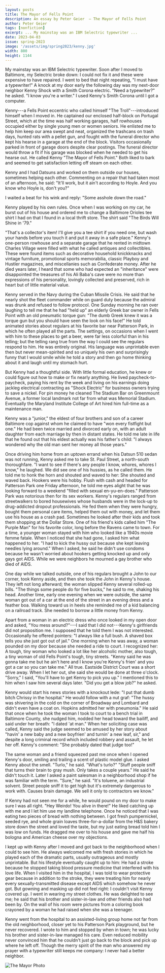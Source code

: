 ```yaml
---
layout: posts
title: The Mayor of Fells Point
description: An essay by Peter Geier  – The Mayor of Fells Point
author: Peter Geier
tags: [nonfiction]
excerpt: ... My mainstay was an IBM Selectric typewriter ...
date: 2023-04-03
issue: spring-2023
image: '/assets/img/spring2023/kenny.jpg'
width: 800
height: 1144
--- 
```


My mainstay was an IBM Selectric typewriter. Soon after I moved to
Baltimore, my Selectric broke down: I could not fix it and these were
expensive to have repaired. I went to bed that night repeating, "I must
have a typewriter!" A knock at my door early the following day was my
next-door neighbor Kenny Shock with a Smith Corona electric. "Need a
typewriter?" he asked. "I know you're a writer." I used Kenny's Smith
Corona until I got a computer.

Kenny---a Fells Point eccentric who called himself "The
Troll"---introduced himself when I moved in. He captained our enclosed
half-block on Portugal Street, which at the time was half working
garages, half rowhouses occupied either by single young men or women
seniors. He enlisted me to help him keep our area swept and neat,
organized the trashcans on trash days, hunted rats with a pellet gun,
and fought with the funeral director who kept his hearse in a garage at
the end of the block. Visitors occasionally parked in front of garage
doors despite clear postings. The funeral director would throw a fit if
his garage was blocked when he needed to get his hearse out. He called
Kenny "The Mayor of Fells Point." Both liked to bark and seemed to get
satisfaction letting off steam on each other.

Kenny and I had Datsuns and worked on them outside our houses, sometimes
helping each other. Commenting on a repair that had taken most of an
afternoon, he said: "It'll work, but it ain't according to Hoyle. And
you know who Hoyle is, don't you?"

I waited a beat for his wink and reply: "Some asshole down the road."

Kenny played by his own rules. Once when I was working on my car, he
burst out of his house and ordered me to change a Baltimore Orioles tee
shirt I had on that I found in a local thrift store. The shirt said "The
Birds Will Shine in '79."

"That's a collector's item! I'll give you a tee shirt if you need one,
but wash your hands before you touch it and put it away in a safe
place." Kenny's one-person rowhouse and a separate garage that he rented
in midtown Charles Village were filled with what he called antiques and
collectibles. These were found items such as decorative household
knickknacks and vintage furniture, promotional sports memorabilia,
classic Playboy and Hustler magazines, and miscellanies such as
Confederate money. After he died years later, I heard that some who had
expected an "inheritance" were disappointed the treasures of his Ali
Baba's cave were no more than expressions of his personality, lovingly
collected and preserved, rich in heart but of little material value.

Kenny served in the Navy during the Cuban Missile Crisis. He said that
he nearly shot the fleet commander while on guard duty because the
admiral was drunk and refused to follow protocol. One Sunday morning he
ran over laughing to tell me that he had "held up" an elderly Greek bar
owner in Fells Point with an old pneumatic torque gun: "The dumb Greek
knew it was a torque gun but you should have seen the look on his face!"
He told animated stories about regulars at his favorite bar near
Patterson Park, in which he often played all the parts. The settings, on
occasions when I went with him to these places to get a beer, were far
less colorful than in his telling; but the telling rang true from the
way I could see the regulars respond to him. He was entirely original.
His language was unprintable even then but never mean-spirited and so
uniquely his own and surprisingly funny that I would smile while he told
a story and then go home thinking about it and laugh until my stomach
hurt.

But Kenny had a thoughtful side. With little formal education, he knew
or could figure out how to make or fix nearly anything. He lived
paycheck-to-paycheck, paying his rent by the week and living on his
earnings doing jackleg electrical contracting as "Shock Electric" for
business owners trying to save a nickel. For pin money he cleaned The
Stadium Bar on Greenmount Avenue, a former local landmark not far from
what was Memorial Stadium. Eventually the Maryland Institute College of
Art hired him full-time as a maintenance man.

Kenny was a "junior," the eldest of four brothers and son of a career
Baltimore cop against whom he claimed to have "won every fistfight but
one." He had been twice married and divorced early on, with an adult
daughter from each marriage by then in distant states. He told me late
in life that he found out that his eldest actually was his father's
child: "I always wondered why the old man sent her money all those
years."

Once driving him home from an uptown errand when his Datsun 510 sedan
was not running, Kenny asked me to take St. Paul Street, a north-south
thoroughfare. "I want to see if there's any people I know, whores,
whores I know," he laughed. We did see one of his hussies, as he called
them. He told me to honk the horn and shouted and waved to her: She
shouted and waved back. Hookers were his hobby. Flush with cash and
headed for Patterson Park one Friday afternoon, he told me eyes alight
that he was looking forward to a weekend "filled with sexual
en-yu-en-does." Patterson Park was notorious then for its sex workers.
Kenny's regulars ranged from streetwalkers to bored housewives whose
husbands were in the lock-up to drug-addicted dropout professionals. He
fed them when they were hungry, bought them personal care items, helped
them out with money, and let them use his house as a crash pad.
Sometimes he looked after their kids and took them shopping at the
Dollar Store. One of his friend's kids called him "The Purple Man" for
his favorite color, long before the Ravens came to town. For a time, a
younger woman stayed with him who looked like a 1940s movie femme
fatale. When I noticed that she had gone, I asked him what happened to
her. "I had to kick the hussy out because she kept leaving needles lying
around." When I asked, he said he didn't use condoms because he wasn't
worried about hookers getting knocked up and only gays got AIDS. While
we were neighbors he mourned a gay brother who died of AIDS.

One day while we talked outside, one of his regulars brought a John to
our corner, took Kenny aside, and then she took the John in Kenny's
house. They left not long afterward; the woman slipped Kenny several
rolled-up bills. "The things some people do for five bucks," he said to
me, shaking his head. Another time, early one evening when we were
outside, the same woman got out of a car at the end of the street in an
evening dress and a feather boa. Walking toward us in heels she reminded
me of a kid balancing on a railroad track. She needed to borrow a little
money from Kenny.

Apart from a woman in an electric dress who once looked in my open door
and asked, "You mess around?"---I said that I did not---Kenny's
girlfriends did not proposition me. I supposed that he told them I was
not interested. Occasionally he offered pointers: "I always like a full
bush. A shaved box tells you she just got out of jail." One morning when
he was away, a woman pounded on my door because she needed a ride to
court. I recognized her: A tough, tiny woman who looked a lot like her
alcoholic mother, also tough, a tiny woman of old Fells Point's tough,
tiny streets. "Kenny said he was gonna take me but he ain't here and I
know you're Kenny's frien' and you got a car so you can take me." All
true. Eastside District Court was a short drive away. When I let her
out, she said she would be done at three o'clock. "Sorry," I said,
"You'll have to get Kenny to pick you up." I mentioned this to him when
I saw him several days later. "Did you get a blow job?" he asked.

Kenny would start his news stories with a knockout lede: "I put that
dumb bitch Chrissy in the hospital." He would follow with a nut graf:
"The hussy was shivering in the cold on the corner of Broadway and
Lombard and didn't even have a coat on. Hopkins admitted her with
pneumonia." He said that once when he took the woman I took to court to
a bench trial in Baltimore County, she nudged him, nodded her head
toward the bailiff, and said under her breath: "I dated 'at man." When
her soliciting case was called, Kenny said the judge seemed to be amused
by her story about "havin' a new baby and a new boyfrien' and turnin' a
new leaf, sir," and despite a long criminal record which included
robbery and assault, he let her off. Kenny's comment: "She probably
dated that judge too!"

The same woman and a friend squeezed past me once when I opened Kenny's
door, smiling and trailing a scent of plastic model glue. I asked Kenny
about the smell. "Turlo," he said. "What's turlo?" "Stuff people sniff
that turns their brain to gray mush. Only takes a couple years." He said
he didn't touch it. Later I asked a paint salesman in a neighborhood
shop if he was familiar with the term. "Sure," he said. "It's toluene,
an industrial solvent. Street people sniff it to get high but it's
extremely dangerous to work with. Causes brain damage. We sell it only
to contractors we know."

If Kenny had not seen me for a while, he would pound on my door to make
sure I was all right. "Hey Weirdo! You alive in there!" He liked
catching up with me and I let him use my landline telephone. Once he
noticed that I was eating two pieces of bread with nothing between. I
got fresh pumpernickel, seeded rye, and whole grain loaves
three-for-a-dollar from the H&S bakery store down the street and loved
the taste, but my just eating bread told him I was low on funds. He
dragged me over to his house and gave me half his bologna and American
cheese over my objections.

I kept up with Kenny after I moved and got back to the neighborhood when
I could to see him. He always welcomed me with fresh stories in which he
played each of the dramatic parts, usually outrageous and mostly
unprintable. But his lifestyle eventually caught up to him: He had a
stroke because he stopped taking blood pressure medicine that interfered
with his love life. When I visited him in the hospital, I was told to
wear protective gear because in addition to the stroke, they were
treating him for nearly every sexually-transmitted disease except AIDS
which somehow he never got. But gowning and masking up did not feel
right: I couldn't visit Kenny covered up. I went in wearing my street
clothes. He was delighted to see me; he said that his brother and
sister-in-law and other friends also had been by. On the wall of his
room were pictures from a coloring book crayoned by a woman he had
raised when she was a teenager.

Kenny went from the hospital to an assisted-living group home not far
from the old neighborhood, closer yet to his Patterson Park playground,
but he never recovered. I wrote to him and stopped by when in town; he
was lucky his brother and sister-in-law managed his care. Even reduced
mobility never convinced him that he couldn't just go back to the block
and pick up where he left off. Though the merry spirit of the man who
answered my prayer with a typewriter still keeps me company: I never had
a better neighbor.


<img src="{{ '/assets/img/spring2023/kenny.jpg' | prepend: site.baseurl }}" class="img-fluid mx-auto my-4 d-block" alt="The Mayor Photo"/>